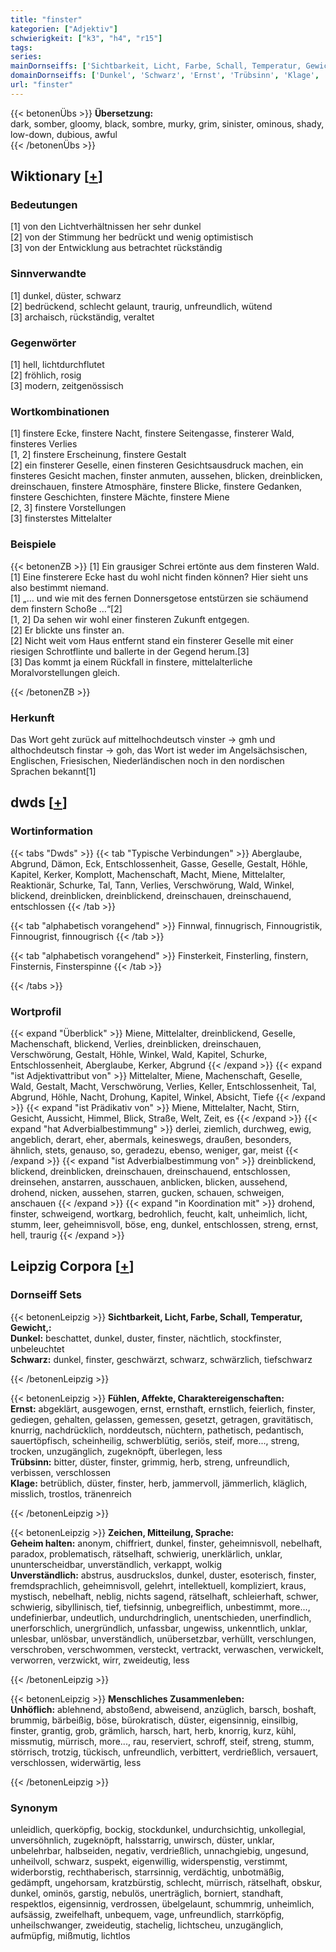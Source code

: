 ```yaml
---
title: "finster"
kategorien: ["Adjektiv"]
schwierigkeit: ["k3", "h4", "r15"]
tags:
series:
mainDornseiffs: ['Sichtbarkeit, Licht, Farbe, Schall, Temperatur, Gewicht,', 'Fühlen, Affekte, Charaktereigenschaften', 'Zeichen, Mitteilung, Sprache', 'Menschliches Zusammenleben']
domainDornseiffs: ['Dunkel', 'Schwarz', 'Ernst', 'Trübsinn', 'Klage', 'Geheim halten', 'Unverständlich', 'Unhöflich']
url: "finster"
---
```


{{< betonenÜbs >}}
**Übersetzung:**  
dark, somber, gloomy, black, sombre, murky, grim, sinister, ominous, shady, low-down, dubious, awful  
{{< /betonenÜbs >}}

## Wiktionary [[+](https://de.wiktionary.org/wiki/finster)]

### Bedeutungen
[1] von den Lichtverhältnissen her sehr dunkel  
[2] von der Stimmung her bedrückt und wenig optimistisch  
[3] von der Entwicklung aus betrachtet rückständig  

### Sinnverwandte
[1] dunkel, düster, schwarz  
[2] bedrückend, schlecht gelaunt, traurig, unfreundlich, wütend  
[3] archaisch, rückständig, veraltet  

### Gegenwörter
[1] hell, lichtdurchflutet  
[2] fröhlich, rosig  
[3] modern, zeitgenössisch  

### Wortkombinationen
[1] finstere Ecke, finstere Nacht, finstere Seitengasse, finsterer Wald, finsteres Verlies  
[1, 2] finstere Erscheinung, finstere Gestalt  
[2] ein finsterer Geselle, einen finsteren Gesichtsausdruck machen, ein finsteres Gesicht machen, finster anmuten, aussehen, blicken, dreinblicken, dreinschauen, finstere Atmosphäre, finstere Blicke, finstere Gedanken, finstere Geschichten, finstere Mächte, finstere Miene  
[2, 3] finstere Vorstellungen  
[3] finsterstes Mittelalter  

### Beispiele
{{< betonenZB >}}
[1] Ein grausiger Schrei ertönte aus dem finsteren Wald.  
[1] Eine finsterere Ecke hast du wohl nicht finden können? Hier sieht uns also bestimmt niemand.  
[1] „… und wie mit des fernen Donnersgetose entstürzen sie schäumend dem finstern Schoße …“[2]  
[1, 2] Da sehen wir wohl einer finsteren Zukunft entgegen.  
[2] Er blickte uns finster an.  
[2] Nicht weit vom Haus entfernt stand ein finsterer Geselle mit einer riesigen Schrotflinte und ballerte in der Gegend herum.[3]  
[3] Das kommt ja einem Rückfall in finstere, mittelalterliche Moralvorstellungen gleich.  

{{< /betonenZB >}}
### Herkunft
Das Wort geht zurück auf mittelhochdeutsch vinster → gmh und althochdeutsch finstar → goh, das Wort ist weder im Angelsächsischen, Englischen, Friesischen, Niederländischen noch in den nordischen Sprachen bekannt[1]  



## dwds [[+](https://www.dwds.de/wb/finster)]

### Wortinformation
{{< tabs "Dwds" >}}
{{< tab "Typische Verbindungen" >}}
Aberglaube, Abgrund, Dämon, Eck, Entschlossenheit, Gasse, Geselle, Gestalt, Höhle, Kapitel, Kerker, Komplott, Machenschaft, Macht, Miene, Mittelalter, Reaktionär, Schurke, Tal, Tann, Verlies, Verschwörung, Wald, Winkel, blickend, dreinblicken, dreinblickend, dreinschauen, dreinschauend, entschlossen
{{< /tab >}}

{{< tab "alphabetisch vorangehend" >}}
Finnwal, finnugrisch, Finnougristik, Finnougrist, finnougrisch
{{< /tab >}}

{{< tab "alphabetisch vorangehend" >}}
Finsterkeit, Finsterling, finstern, Finsternis, Finsterspinne
{{< /tab >}}

{{< /tabs >}}

### Wortprofil
{{< expand "Überblick" >}} Miene, Mittelalter, dreinblickend, Geselle, Machenschaft, blickend, Verlies, dreinblicken, dreinschauen, Verschwörung, Gestalt, Höhle, Winkel, Wald, Kapitel, Schurke, Entschlossenheit, Aberglaube, Kerker, Abgrund {{< /expand >}}
{{< expand "ist Adjektivattribut von" >}} Mittelalter, Miene, Machenschaft, Geselle, Wald, Gestalt, Macht, Verschwörung, Verlies, Keller, Entschlossenheit, Tal, Abgrund, Höhle, Nacht, Drohung, Kapitel, Winkel, Absicht, Tiefe {{< /expand >}}
{{< expand "ist Prädikativ von" >}} Miene, Mittelalter, Nacht, Stirn, Gesicht, Aussicht, Himmel, Blick, Straße, Welt, Zeit, es {{< /expand >}}
{{< expand "hat Adverbialbestimmung" >}} derlei, ziemlich, durchweg, ewig, angeblich, derart, eher, abermals, keineswegs, draußen, besonders, ähnlich, stets, genauso, so, geradezu, ebenso, weniger, gar, meist {{< /expand >}}
{{< expand "ist Adverbialbestimmung von" >}} dreinblickend, blickend, dreinblicken, dreinschauen, dreinschauend, entschlossen, dreinsehen, anstarren, ausschauen, anblicken, blicken, aussehend, drohend, nicken, aussehen, starren, gucken, schauen, schweigen, anschauen {{< /expand >}}
{{< expand "in Koordination mit" >}} drohend, finster, schweigend, wortkarg, bedrohlich, feucht, kalt, unheimlich, licht, stumm, leer, geheimnisvoll, böse, eng, dunkel, entschlossen, streng, ernst, hell, traurig {{< /expand >}}

## Leipzig Corpora [[+](https://corpora.uni-leipzig.de/en/res?word=finster&corpusId=deu_newscrawl-public_2018)]

### Dornseiff Sets
{{< betonenLeipzig >}}
**Sichtbarkeit, Licht, Farbe, Schall, Temperatur, Gewicht,:**  
**Dunkel:** beschattet, dunkel, duster, finster, nächtlich, stockfinster, unbeleuchtet  
**Schwarz:** dunkel, finster, geschwärzt, schwarz, schwärzlich, tiefschwarz  

{{< /betonenLeipzig >}}


{{< betonenLeipzig >}}
**Fühlen, Affekte, Charaktereigenschaften:**  
**Ernst:** abgeklärt, ausgewogen, ernst, ernsthaft, ernstlich, feierlich, finster, gediegen, gehalten, gelassen, gemessen, gesetzt, getragen, gravitätisch, knurrig, nachdrücklich, norddeutsch, nüchtern, pathetisch, pedantisch, sauertöpfisch, scheinheilig, schwerblütig, seriös, steif, more..., streng, trocken, unzugänglich, zugeknöpft, überlegen, less  
**Trübsinn:** bitter, düster, finster, grimmig, herb, streng, unfreundlich, verbissen, verschlossen  
**Klage:** betrüblich, düster, finster, herb, jammervoll, jämmerlich, kläglich, misslich, trostlos, tränenreich  

{{< /betonenLeipzig >}}


{{< betonenLeipzig >}}
**Zeichen, Mitteilung, Sprache:**  
**Geheim halten:** anonym, chiffriert, dunkel, finster, geheimnisvoll, nebelhaft, paradox, problematisch, rätselhaft, schwierig, unerklärlich, unklar, ununterscheidbar, unverständlich, verkappt, wolkig  
**Unverständlich:** abstrus, ausdruckslos, dunkel, duster, esoterisch, finster, fremdsprachlich, geheimnisvoll, gelehrt, intellektuell, kompliziert, kraus, mystisch, nebelhaft, neblig, nichts sagend, rätselhaft, schleierhaft, schwer, schwierig, sibyllinisch, tief, tiefsinnig, unbegreiflich, unbestimmt, more..., undefinierbar, undeutlich, undurchdringlich, unentschieden, unerfindlich, unerforschlich, unergründlich, unfassbar, ungewiss, unkenntlich, unklar, unlesbar, unlösbar, unverständlich, unübersetzbar, verhüllt, verschlungen, verschroben, verschwommen, versteckt, vertrackt, verwaschen, verwickelt, verworren, verzwickt, wirr, zweideutig, less  

{{< /betonenLeipzig >}}


{{< betonenLeipzig >}}
**Menschliches Zusammenleben:**  
**Unhöflich:** ablehnend, abstoßend, abweisend, anzüglich, barsch, boshaft, brummig, bärbeißig, böse, bürokratisch, düster, eigensinnig, einsilbig, finster, grantig, grob, grämlich, harsch, hart, herb, knorrig, kurz, kühl, missmutig, mürrisch, more..., rau, reserviert, schroff, steif, streng, stumm, störrisch, trotzig, tückisch, unfreundlich, verbittert, verdrießlich, versauert, verschlossen, widerwärtig, less  

{{< /betonenLeipzig >}}

### Synonym
unleidlich, querköpfig, bockig, stockdunkel, undurchsichtig, unkollegial, unversöhnlich, zugeknöpft, halsstarrig, unwirsch, düster, unklar, unbelehrbar, halbseiden, negativ, verdrießlich, unnachgiebig, ungesund, unheilvoll, schwarz, suspekt, eigenwillig, widerspenstig, verstimmt, widerborstig, rechthaberisch, starrsinnig, verdächtig, unbotmäßig, gedämpft, ungehorsam, kratzbürstig, schlecht, mürrisch, rätselhaft, obskur, dunkel, ominös, garstig, nebulös, unerträglich, borniert, standhaft, respektlos, eigensinnig, verdrossen, übelgelaunt, schummrig, unheimlich, aufsässig, zweifelhaft, unbequem, vage, unfreundlich, starrköpfig, unheilschwanger, zweideutig, stachelig, lichtscheu, unzugänglich, aufmüpfig, mißmutig, lichtlos

